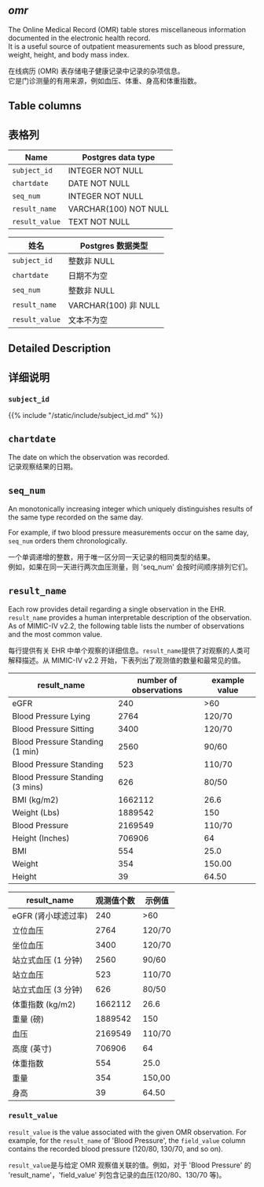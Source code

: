 
## *omr*

The Online Medical Record (OMR) table stores miscellaneous information 
documented in the electronic health record.   
It is a useful source of outpatient measurements such as blood pressure, weight, height, and body mass index.

在线病历 (OMR) 表存储电子健康记录中记录的杂项信息。   
它是门诊测量的有用来源，例如血压、体重、身高和体重指数。

## Table columns
## 表格列

| Name           | Postgres data type    |
|----------------|-----------------------|
| `subject_id`   | INTEGER NOT NULL      |
| `chartdate`    | DATE NOT NULL         |
| `seq_num`      | INTEGER NOT NULL      |
| `result_name`  | VARCHAR(100) NOT NULL |
| `result_value` | TEXT NOT NULL         |

|姓名 |Postgres 数据类型 |
|----------|-----------------------|
|`subject_id` |整数非 NULL |
|`chartdate` |日期不为空 |
|`seq_num` |整数非 NULL |
|`result_name` |VARCHAR(100) 非 NULL |
|`result_value` |文本不为空 |

## Detailed Description
## 详细说明

### `subject_id`

{{% include "/static/include/subject_id.md" %}}

## `chartdate`
The date on which the observation was recorded.   
记录观察结果的日期。


## `seq_num`

An monotonically increasing integer which uniquely distinguishes results of the same type recorded on the same day.   

For example, if two blood pressure measurements occur on the same day, `seq_num` orders them chronologically.

一个单调递增的整数，用于唯一区分同一天记录的相同类型的结果。   
例如，如果在同一天进行两次血压测量，则 'seq_num' 会按时间顺序排列它们。


## `result_name`

Each row provides detail regarding a single observation in the EHR.  `result_name` provides a human interpretable description of the observation. As of MIMIC-IV v2.2, the following table lists the number of observations and the most common value.

每行提供有关 EHR 中单个观察的详细信息。`result_name`提供了对观察的人类可解释描述。从 MIMIC-IV v2.2 开始，下表列出了观测值的数量和最常见的值。

| result_name                      | number of observations | example value |
|----------------------------------|------------------------|---------------|
| eGFR                             | 240                    | >60           |
| Blood Pressure Lying             | 2764                   | 120/70        |
| Blood Pressure Sitting           | 3400                   | 120/70        |
| Blood Pressure Standing (1 min)  | 2560                   | 90/60         |
| Blood Pressure Standing          | 523                    | 110/70        |
| Blood Pressure Standing (3 mins) | 626                    | 80/50         |
| BMI (kg/m2)                      | 1662112                | 26.6          |
| Weight (Lbs)                     | 1889542                | 150           |
| Blood Pressure                   | 2169549                | 110/70        |
| Height (Inches)                  | 706906                 | 64            |
| BMI                              | 554                    | 25.0          |
| Weight                           | 354                    | 150.00        |
| Height                           | 39                     | 64.50         |


| result_name   | 观测值个数   | 示例值    |
|---------------|---------|--------|
| eGFR (肾小球滤过率) | 240     | >60    |
| 立位血压          | 2764    | 120/70 |
| 坐位血压          | 3400    | 120/70 |
| 站立式血压 (1 分钟)  | 2560    | 90/60  |
| 站立血压          | 523     | 110/70 |
| 站立式血压 (3 分钟)  | 626     | 80/50  |
| 体重指数 (kg/m2)  | 1662112 | 26.6   |
| 重量 (磅)        | 1889542 | 150    |
| 血压            | 2169549 | 110/70 |
| 高度 (英寸)       | 706906  | 64     |
| 体重指数          | 554     | 25.0   |
| 重量            | 354     | 150,00 |
| 身高            | 39      | 64.50  |


### `result_value`

`result_value` is the value associated with the given OMR observation. For example, for the `result_name` of 'Blood Pressure', the `field_value` column contains the recorded blood pressure (120/80, 130/70, and so on).

`result_value`是与给定 OMR 观察值关联的值。例如，对于 'Blood Pressure' 的 'result_name'，'field_value' 列包含记录的血压(120/80、130/70 等)。
